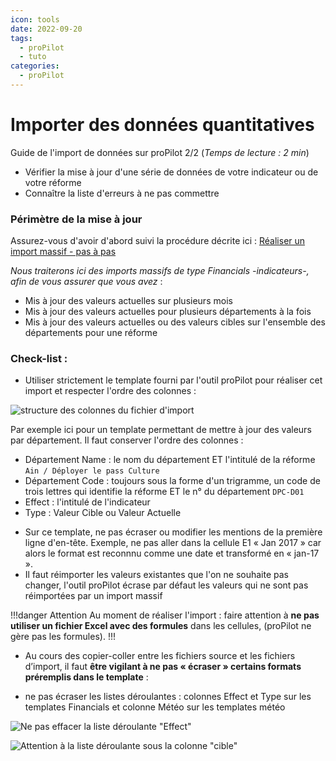 ```yaml
---
icon: tools
date: 2022-09-20
tags:
  - proPilot
  - tuto
categories:
  - proPilot
---
```


#  Importer des données quantitatives

Guide de l'import de données sur proPilot 2/2
(_Temps de lecture : 2 min_)
*  Vérifier la mise à jour d'une série de données de votre indicateur ou de votre réforme 
*  Connaître la liste d'erreurs à ne pas commettre


### Périmètre de la mise à jour

Assurez-vous d'avoir d'abord suivi la procédure décrite ici : [Réaliser un import massif - pas à pas](/fr/article/realiser-un-import-massif-pas-a-pas-rdr738/)

_Nous traiterons ici des imports massifs de type Financials -indicateurs-, afin de vous assurer que vous avez_ :

* Mis à jour des valeurs actuelles sur plusieurs mois
* Mis à jour des valeurs actuelles pour plusieurs départements à la fois
* Mis à jour des valeurs actuelles ou des valeurs cibles sur l'ensemble des départements pour une réforme

### Check-list : 

* Utiliser strictement le template fourni par l'outil proPilot pour réaliser cet import et respecter l'ordre des colonnes : 

![structure des colonnes du fichier d'import](https://storage.crisp.chat/users/helpdesk/website/1142b705eb802000/templateimportsfaqpng_1jhpg8r.png)

Par exemple ici pour un template permettant de mettre à jour des valeurs par département. Il faut conserver l'ordre des colonnes : 
- Département Name : le nom du département ET l'intitulé de la réforme 
`Ain / Déployer le pass Culture`	
- Département Code : toujours sous la forme d'un trigramme, un code de trois lettres qui identifie la réforme ET le n° du département
`DPC-D01`
- Effect : l'intitulé de l'indicateur
- Type : Valeur Cible ou Valeur Actuelle

* Sur ce template, ne pas écraser ou modifier les mentions de la première ligne d'en-tête. Exemple, ne pas aller dans la cellule E1 « Jan 2017 » car alors le format est reconnnu comme une date et transformé en « jan-17 ». 
* Il faut réimporter les valeurs existantes que l'on ne souhaite pas changer, l'outil proPilot écrase par défaut les valeurs qui ne sont pas réimportées par un import massif

!!!danger Attention
Au moment de réaliser l'import : faire attention à **ne pas utiliser un fichier Excel avec des formules** dans les cellules, (proPilot ne gère pas les formules).
!!!

* Au cours des copier-coller entre les fichiers source et les fichiers d’import, il faut **être vigilant à ne pas « écraser » certains formats préremplis dans le template** :
- ne pas écraser les listes déroulantes : colonnes Effect et Type sur les templates Financials et colonne Météo sur les templates météo

![Ne pas effacer la liste déroulante "Effect"](https://storage.crisp.chat/users/helpdesk/website/1142b705eb802000/image_ut0d71.png)


![Attention à la liste déroulante sous la colonne "cible"](https://storage.crisp.chat/users/helpdesk/website/1142b705eb802000/image_1gvxwul.png)
